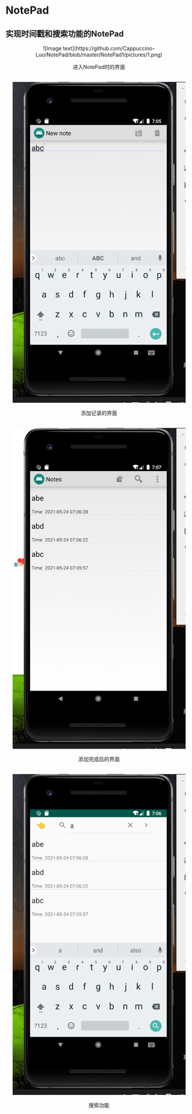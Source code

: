# NotePad
## 实现时间戳和搜索功能的NotePad  <br>
<div align="center">![Image text](https://github.com/Cappuccino-Luo/NotePad/blob/master/NotePad1/pictures/1.png)</div>
<p align="center">进入NotePad时的界面</p><br>
<div align="center"><img src="https://github.com/Cappuccino-Luo/NotePad/blob/master/NotePad1/pictures/2.png"></div>
<p align="center">添加记录的界面</p><br>
<div align="center"><img src="https://github.com/Cappuccino-Luo/NotePad/blob/master/NotePad1/pictures/3.png"></div>
<p align="center">添加完成后的界面</p><br>
<div align="center"><img src="https://github.com/Cappuccino-Luo/NotePad/blob/master/NotePad1/pictures/4.jpg"></div>
<p align="center">搜索功能</p><br>
